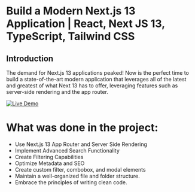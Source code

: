 # Build a Modern Next.js 13 Application | React, Next JS 13, TypeScript, Tailwind CSS

## Introduction
The demand for Next.js 13 applications peaked! Now is the perfect time to build a state-of-the-art modern application that leverages all of the latest and greatest of what Next 13 has to offer, leveraging features such as server-side rendering and the app router. 

[![Live Demo](https://img.shields.io/badge/Live%20Demo-Link%20Here-blue)](https://car-showcase-project-seven.vercel.app/)
 
# What was done in the project:
- Use Next.js 13 App Router and Server Side Rendering
- Implement Advanced Search Functionality
- Create Filtering Capabilities
- Optimize Metadata and SEO
- Create custom filter, combobox, and modal elements
- Maintain a well-organized file and folder structure.
- Embrace the principles of writing clean code.


